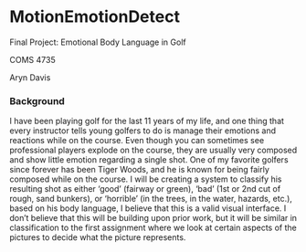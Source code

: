 # MotionEmotionDetect

Final Project: Emotional Body Language in Golf 

COMS 4735 

Aryn Davis

### Background
I have been playing golf for the last 11 years of my life, and one thing that every instructor tells young golfers to do is manage their emotions and reactions while on the course. Even though you can sometimes see professional players explode on the course, they are usually very composed and show little emotion regarding a single shot. One of my favorite golfers since forever has been Tiger Woods, and he is known for being fairly composed while on the course. I will be creating a system to classify his resulting shot as either ‘good’ (fairway or green), ‘bad’ (1st or 2nd cut of rough, sand bunkers), or ‘horrible’ (in the trees, in the water, hazards, etc.), based on his body language, I believe that this is a valid visual interface. I don’t believe that this will be building upon prior work, but it will be similar in classification to the first assignment where we look at certain aspects of the pictures to decide what the picture represents.
